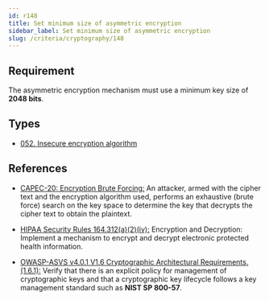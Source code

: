 ```yaml
---
id: r148
title: Set minimum size of asymmetric encryption
sidebar_label: Set minimum size of asymmetric encryption
slug: /criteria/cryptography/148
---
```


## Requirement

The asymmetric encryption mechanism
must use a minimum key size of **2048 bits**.

## Types

- [052. Insecure encryption algorithm](/types/052)

## References

- [CAPEC-20: Encryption Brute Forcing:](https://capec.mitre.org/data/definitions/20.html)
An attacker, armed with the cipher text
and the encryption algorithm used,
performs an exhaustive (brute force) search
on the key space
to determine the key
that decrypts the cipher text
to obtain the plaintext.

- [HIPAA Security Rules 164.312(a)(2)(iv):](https://www.law.cornell.edu/cfr/text/45/164.312)
Encryption and Decryption:
Implement a mechanism to encrypt
and decrypt electronic protected health information.

- [OWASP-ASVS v4.0.1 V1.6 Cryptographic Architectural Requirements.(1.6.1):](https://www.law.cornell.edu/cfr/text/45/164.312)
Verify that there is an explicit policy
for management of cryptographic keys
and that a cryptographic key lifecycle follows
a key management standard
such as **NIST SP 800-57**.

